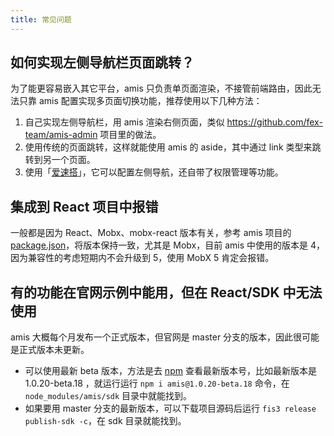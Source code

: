 ```yaml
---
title: 常见问题
---
```


## 如何实现左侧导航栏页面跳转？

为了能更容易嵌入其它平台，amis 只负责单页面渲染，不接管前端路由，因此无法只靠 amis 配置实现多页面切换功能，推荐使用以下几种方法：

1. 自己实现左侧导航栏，用 amis 渲染右侧页面，类似 <https://github.com/fex-team/amis-admin> 项目里的做法。
2. 使用传统的页面跳转，这样就能使用 amis 的 aside，其中通过 link 类型来跳转到另一个页面。
3. 使用「[爱速搭](http://suda.baidu.com/)」，它可以配置左侧导航，还自带了权限管理等功能。

## 集成到 React 项目中报错

一般都是因为 React、Mobx、mobx-react 版本有关，参考 amis 项目的 [package.json](https://github.com/baidu/amis/blob/master/package.json)，将版本保持一致，尤其是 Mobx，目前 amis 中使用的版本是 4，因为兼容性的考虑短期内不会升级到 5，使用 MobX 5 肯定会报错。

## 有的功能在官网示例中能用，但在 React/SDK 中无法使用

amis 大概每个月发布一个正式版本，但官网是 master 分支的版本，因此很可能是正式版本未更新。

- 可以使用最新 beta 版本，方法是去 [npm](https://www.npmjs.com/package/amis?activeTab=versions) 查看最新版本号，比如最新版本是 1.0.20-beta.18
  ，就运行运行 `npm i amis@1.0.20-beta.18` 命令，在 `node_modules/amis/sdk` 目录中就能找到。
- 如果要用 master 分支的最新版本，可以下载项目源码后运行 `fis3 release publish-sdk -c`，在 sdk 目录就能找到。
